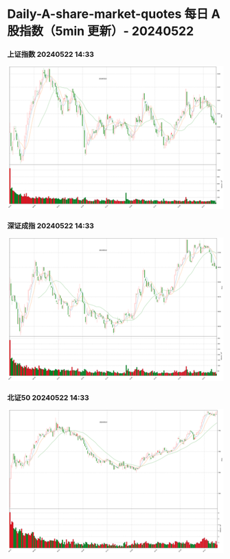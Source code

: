 
# Daily-A-share-market-quotes 每日 A 股指数（5min 更新）- 20240522

### 上证指数 20240522 14:33
![](./fig/2024/5/20240522-sh000001.png)

### 深证成指 20240522 14:33
![](./fig/2024/5/20240522-sz399001.png)

### 北证50 20240522 14:33
![](./fig/2024/5/20240522-bj899050.png)
